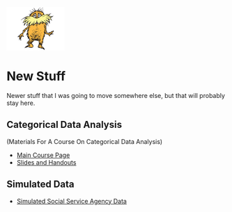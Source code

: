 <img src="lorax.png" height = "100">

# New Stuff

Newer stuff that I was going to move somewhere else, but that will probably stay here.

## Categorical Data Analysis 

(Materials For A Course On Categorical Data Analysis)

* [Main Course Page](https://agrogan1.github.io/newstuff/categorical/)
* [Slides and Handouts](https://agrogan1.github.io/newstuff/categorical/README.html)

## Simulated Data

* [Simulated Social Service Agency Data](./social-service-agency)







